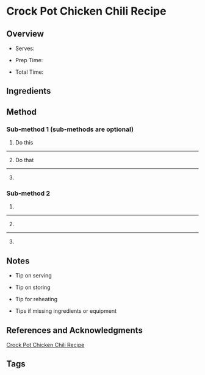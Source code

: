 # Crock Pot Chicken Chili Recipe

## Overview

- Serves:

- Prep Time:

- Total Time:

## Ingredients



## Method

### Sub-method 1 (sub-methods are optional)

1. Do this
---
2. Do that
---
3.

### Sub-method 2

1.
---
2.
---
3.

## Notes

- Tip on serving

- Tip on storing

- Tip for reheating

- Tips if missing ingredients or equipment

## References and Acknowledgments

[Crock Pot Chicken Chili Recipe](http://www.budgetsavvydiva.com/2012/03/crock-pot-chicken-chili-recipe/)

## Tags


